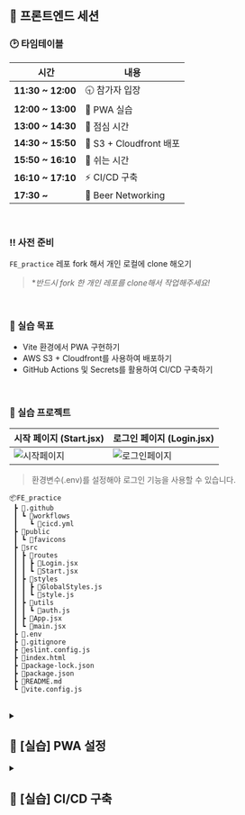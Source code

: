 ## 📢 프론트엔드 세션

### 🕑 타임테이블
| 시간 | 내용 |
| --- | --- |
| **11:30 ~ 12:00** | 🕤 참가자 입장 |
| **12:00 ~ 13:00** | 📱 PWA 실습 |
| **13:00 ~ 14:30** | 🍙 점심 시간 |
| **14:30 ~ 15:50** | 💫 S3 + Cloudfront 배포 |
| **15:50 ~ 16:10** | 💭 쉬는 시간 |
| **16:10 ~ 17:10** | ⚡️ CI/CD 구축 |
| <strong>17:30 ~</strong> | 🍻 Beer Networking |

<br>

### ‼️ 사전 준비
`FE_practice` 레포 fork 해서 개인 로컬에 clone 해오기 <br>
> **반드시 fork 한 개인 레포를 clone해서 작업해주세요!*

<br>

### 💭 실습 목표
- Vite 환경에서 PWA 구현하기
- AWS S3 + Cloudfront를 사용하여 배포하기
- GitHub Actions 및 Secrets를 활용하여 CI/CD 구축하기

<br>

### 📁 실습 프로젝트
| 시작 페이지 (Start.jsx) | 로그인 페이지 (Login.jsx) |
| --- | --- |
| ![시작페이지](https://github.com/user-attachments/assets/03fc772c-7e57-4256-ac9c-c204c9e8ac6f) | ![로그인페이지](https://github.com/user-attachments/assets/5f481965-6642-43b6-bc66-ebe72c74459f) |

> 환경변수(.env)를 설정해야 로그인 기능을 사용할 수 있습니다.

```
📦FE_practice
 ┣ 📂.github
 ┃ ┗ 📂workflows
 ┃   ┗ 📜cicd.yml
 ┣ 📂public
 ┃ ┗ 📂favicons
 ┣ 📂src
 ┃ ┣ 📂routes
 ┃ ┃ ┣ 📜Login.jsx
 ┃ ┃ ┗ 📜Start.jsx
 ┃ ┣ 📂styles
 ┃ ┃ ┣ 📜GlobalStyles.js
 ┃ ┃ ┗ 📜style.js
 ┃ ┣ 📂utils
 ┃ ┃ ┗ 📜auth.js
 ┃ ┣ 📜App.jsx
 ┃ ┗ 📜main.jsx
 ┣ 📜.env
 ┣ 📜.gitignore
 ┣ 📜eslint.config.js
 ┣ 📜index.html
 ┣ 📜package-lock.json
 ┣ 📜package.json
 ┣ 📜README.md
 ┗ 📜vite.config.js
```

<br>

<details>
  <summary><h2>🔧 [실습] PWA 설정</h2></summary>
  <div markdown="1">

**1️⃣ `favicon.svg` 파일을 이용해서 manifest 파일 생성하기**
> Tips!
> [Favicon generator 사용하기](https://realfavicongenerator.net/)

<br>

**2️⃣ `vite-plugin-pwa` 설치하기**
```
npm install vite-plugin-pwa --save-dev
```

<br>

**3️⃣ `vite.config.js` 설정하기**
```
import { VitePWA } from 'vite-plugin-pwa';
```
```
export default defineConfig({
  plugins: [
    react(),
    VitePWA({
      registerType: 'autoUpdate',
      includeAssets: [
        'favicons/favicon.ico',
        'favicons/apple-touch-icon.png',
        'favicons/favicon-96x96.png',
        'favicons/favicon.svg'
      ],
      manifest: {
        name: '2025 연합 세션',
        short_name: '연합 세션',
        description: '2025 연합 세션 PWA 앱',
        theme_color: '#ffffff',
        background_color: '#ffffff',
        display: 'standalone',
        icons: [
          {
            src: 'favicons/web-app-manifest-192x192.png',
            sizes: '192x192',
            type: 'image/png'
          },
          {
            src: 'favicons/web-app-manifest-512x512.png',
            sizes: '512x512',
            type: 'image/png'
          }
        ]
      }
    })
  ],
});
```

<br>

**4️⃣ `index.html`에 `<head>` 태그 추가하기**
```
<meta charset="UTF-8" />
<link rel="icon" type="image/png" href="/favicons/favicon-96x96.png" sizes="96x96" />
<link rel="icon" type="image/svg+xml" href="/favicons/favicon.svg" />
<link rel="shortcut icon" href="/favicons/favicon.ico" />
<link rel="apple-touch-icon" sizes="180x180" href="/favicons/apple-touch-icon.png" />
<meta name="apple-mobile-web-app-title" content="연합 세션" />
<meta name="theme-color" content="#ffffff" />
<meta name="apple-mobile-web-app-capable" content="yes" />
<meta name="apple-mobile-web-app-status-bar-style" content="default" />
```

<br>

**5️⃣ 로컬에서 테스트 하기**
```
npm run build
npm run preview
```
| 브라우저에서 설치 아이콘 클릭 | PWA 앱 설치 | 바탕화면에서 pwa 앱 확인|
| --- | --- | --- |
| ![pwa1](https://github.com/user-attachments/assets/ece0224d-0429-4ad5-a3c1-c385c6e0b393) | ![pwa2](https://github.com/user-attachments/assets/529d188a-1a65-48b1-93e1-a15d4d60187e) | ![pwa3](https://github.com/user-attachments/assets/9b613570-b852-46e4-a5ed-38cc9101b2e3) |

  </div>
</details>

<details>
  <summary><h2>🚀 [실습] CI/CD 구축</h2></summary>
  <div markdown="1">

**1️⃣ `.env`파일 내용 GitHub Screats 등록하기**
```
VITE_ID = likelion
VITE_PW = likelion1234
```

<br>

**2️⃣ 워크플로우 작성하기**
> `.github/workflows/cicd.yml` 파일을 생성해서 작성해주세요!
```
name: CI/CD

on:
  push:
    branches:
      - main

jobs:
  Deploy:
    runs-on: ubuntu-latest

    steps:
      - name: Checkout source code
        uses: actions/checkout@v3

      - name: Cache node modules
        uses: actions/cache@v3
        with:
          path: node_modules
          key: ${{ runner.OS }}-build-${{ hashFiles('**/package-lock.json') }}
          restore-keys: |
            ${{ runner.OS }}-build-
            ${{ runner.OS }}-

      - name: Install Dependencies
        if: steps.cache.outputs.cache-hit != 'true'
        run: npm install

      - name: Set Environment Variables
        run: |
          echo "VITE_ID=${{ secrets.VITE_ID }}" >> .env
          echo "VITE_PW=${{ secrets.VITE_PW }}" >> .env

      - name: Build
        run: npm run build --mode production

      - name: Configure AWS Credentials
        uses: aws-actions/configure-aws-credentials@v2
        with:
          aws-access-key-id: ${{ secrets.AWS_ACCESS_KEY_ID }}
          aws-secret-access-key: ${{ secrets.AWS_SECRET_ACCESS_KEY }}
          aws-region: ${{ secrets.AWS_REGION }}

      - name: Deploy to S3
        run: aws s3 sync ./build s3://${{ secrets.AWS_BUCKET_NAME }} --delete

      - name: Invalidate CloudFront
        uses: chetan/invalidate-cloudfront-action@master
        env:
          PATHS: '/*'
          AWS_ACCESS_KEY_ID: ${{ secrets.AWS_ACCESS_KEY_ID }}
          AWS_SECRET_ACCESS_KEY: ${{ secrets.AWS_SECRET_ACCESS_KEY }}
          AWS_REGION: ${{ secrets.AWS_REGION }}
          DISTRIBUTION: ${{ secrets.DEV_AWS_DISTRIBUTION_ID }}
```

<br>

**3️⃣ `main`브랜치에 push하고 GitHub Action 확인하기**
> S3와 Cloudfront에서도 확인해보기!

  </div>
</details>
